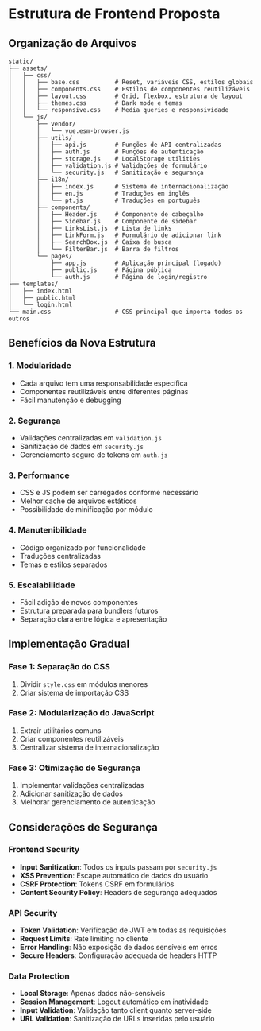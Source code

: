 # Estrutura de Frontend Proposta

## Organização de Arquivos

```
static/
├── assets/
│   ├── css/
│   │   ├── base.css          # Reset, variáveis CSS, estilos globais
│   │   ├── components.css    # Estilos de componentes reutilizáveis
│   │   ├── layout.css        # Grid, flexbox, estrutura de layout
│   │   ├── themes.css        # Dark mode e temas
│   │   └── responsive.css    # Media queries e responsividade
│   └── js/
│       ├── vendor/
│       │   └── vue.esm-browser.js
│       ├── utils/
│       │   ├── api.js        # Funções de API centralizadas
│       │   ├── auth.js       # Funções de autenticação
│       │   ├── storage.js    # LocalStorage utilities
│       │   ├── validation.js # Validações de formulário
│       │   └── security.js   # Sanitização e segurança
│       ├── i18n/
│       │   ├── index.js      # Sistema de internacionalização
│       │   ├── en.js         # Traduções em inglês
│       │   └── pt.js         # Traduções em português
│       ├── components/
│       │   ├── Header.js     # Componente de cabeçalho
│       │   ├── Sidebar.js    # Componente de sidebar
│       │   ├── LinksList.js  # Lista de links
│       │   ├── LinkForm.js   # Formulário de adicionar link
│       │   ├── SearchBox.js  # Caixa de busca
│       │   └── FilterBar.js  # Barra de filtros
│       └── pages/
│           ├── app.js        # Aplicação principal (logado)
│           ├── public.js     # Página pública
│           └── auth.js       # Página de login/registro
├── templates/
│   ├── index.html
│   ├── public.html
│   └── login.html
└── main.css                  # CSS principal que importa todos os outros
```

## Benefícios da Nova Estrutura

### 1. **Modularidade**
- Cada arquivo tem uma responsabilidade específica
- Componentes reutilizáveis entre diferentes páginas
- Fácil manutenção e debugging

### 2. **Segurança**
- Validações centralizadas em `validation.js`
- Sanitização de dados em `security.js`
- Gerenciamento seguro de tokens em `auth.js`

### 3. **Performance**
- CSS e JS podem ser carregados conforme necessário
- Melhor cache de arquivos estáticos
- Possibilidade de minificação por módulo

### 4. **Manutenibilidade**
- Código organizado por funcionalidade
- Traduções centralizadas
- Temas e estilos separados

### 5. **Escalabilidade**
- Fácil adição de novos componentes
- Estrutura preparada para bundlers futuros
- Separação clara entre lógica e apresentação

## Implementação Gradual

### Fase 1: Separação do CSS
1. Dividir `style.css` em módulos menores
2. Criar sistema de importação CSS

### Fase 2: Modularização do JavaScript
1. Extrair utilitários comuns
2. Criar componentes reutilizáveis
3. Centralizar sistema de internacionalização

### Fase 3: Otimização de Segurança
1. Implementar validações centralizadas
2. Adicionar sanitização de dados
3. Melhorar gerenciamento de autenticação

## Considerações de Segurança

### Frontend Security
- **Input Sanitization**: Todos os inputs passam por `security.js`
- **XSS Prevention**: Escape automático de dados do usuário
- **CSRF Protection**: Tokens CSRF em formulários
- **Content Security Policy**: Headers de segurança adequados

### API Security
- **Token Validation**: Verificação de JWT em todas as requisições
- **Request Limits**: Rate limiting no cliente
- **Error Handling**: Não exposição de dados sensíveis em erros
- **Secure Headers**: Configuração adequada de headers HTTP

### Data Protection
- **Local Storage**: Apenas dados não-sensíveis
- **Session Management**: Logout automático em inatividade  
- **Input Validation**: Validação tanto client quanto server-side
- **URL Validation**: Sanitização de URLs inseridas pelo usuário